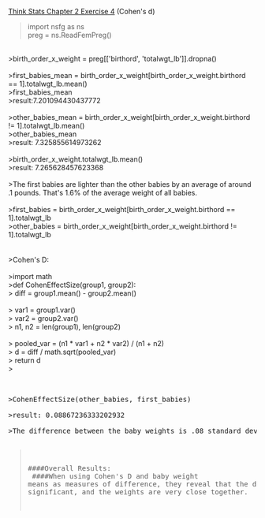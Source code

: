 [Think Stats Chapter 2 Exercise 4](http://greenteapress.com/thinkstats2/html/thinkstats2003.html#toc24) (Cohen's d)

>import nsfg as ns <br>
>preg = ns.ReadFemPreg() <br>
<br>
>birth_order_x_weight = preg[['birthord', 'totalwgt_lb']].dropna() <br>
<br>
>first_babies_mean = birth_order_x_weight[birth_order_x_weight.birthord == 1].totalwgt_lb.mean() <br>
>first_babies_mean <br>
>result:7.201094430437772 <br>
<br>
>other_babies_mean = birth_order_x_weight[birth_order_x_weight.birthord != 1].totalwgt_lb.mean()<br>
>other_babies_mean<br>
>result: 7.325855614973262<br>
<br>
>birth_order_x_weight.totalwgt_lb.mean()<br>
>result: 7.265628457623368<br>
<br>
>The first babies are lighter than the other babies by an average of around .1 pounds. That's 1.6% of the average weight of all babies.<br>
<br>
>first_babies = birth_order_x_weight[birth_order_x_weight.birthord == 1].totalwgt_lb<br>
>other_babies = birth_order_x_weight[birth_order_x_weight.birthord != 1].totalwgt_lb<br>
<br>
<br>
>Cohen's D:<br>
<br>
>import math<br>
>def CohenEffectSize(group1, group2):<br>
>     diff = group1.mean() - group2.mean()<br>
<br>
>     var1 = group1.var()<br>
>     var2 = group2.var()<br>
>     n1, n2 = len(group1), len(group2)<br>
<br>
>     pooled_var = (n1 * var1 + n2 * var2) / (n1 + n2)<br>
>     d = diff / math.sqrt(pooled_var)<br>
>     return d<br>
><pre>
<br>
>CohenEffectSize(other_babies, first_babies)<br>
>result: 0.08867236333202932<br>
>The difference between the baby weights is .08 standard deviations which is low. So there is not much difference.

>####Overall Results:<br>
>####When using Cohen's D and baby weight means as measures of difference, they reveal that the difference are not significant, and the weights are very close together. 
